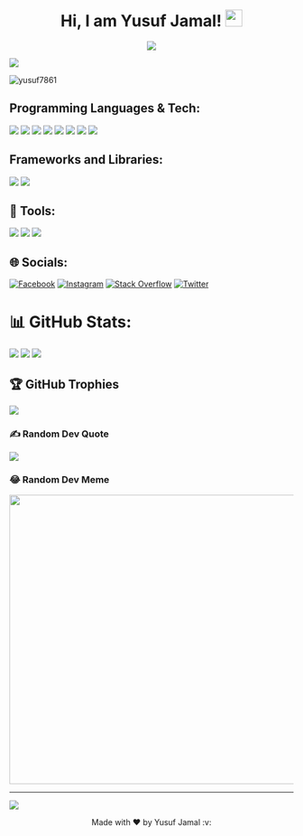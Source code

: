 <h1 align="center"> Hi, I am Yusuf Jamal! 
    <a href="https://github.com/yusuf7861" target="_self">
		<img src="https://media.giphy.com/media/hvRJCLFzcasrR4ia7z/giphy.gif" width="30">
	</a>
</h1> 
<!-- Text animation effect -->
<p align="center">
	<a href="https://github.com/Bouaskaoun">
		<img src="https://readme-typing-svg.herokuapp.com?lines=Computer+Science+Student;FrontEnd+Web+Developer;Gamer;Love+to+read+books;Always%20learning%20new%20things&center=true&width=380&height=45&">
	</a>
</p>
<img align="center" src="https://media1.giphy.com/media/SWoSkN6DxTszqIKEqv/giphy.gif?cid=790b7611da38255c139e66b1a58b0fc1b8ad7120012359ec&rid=giphy.gif&ct=g"> 

<!-- profile views -->
<p align="left"> <img src="https://komarev.com/ghpvc/?username=yusuf7861&label=Profile%20views&color=0e75b6&style=flat" alt="yusuf7861" /> </p>

## Programming Languages & Tech:
<p>
  <img src="https://img.shields.io/badge/Python-3776AB?style=for-the-badge&logo=python&logoColor=white" />
  <img src="https://img.shields.io/badge/HTML5-E34F26?style=for-the-badge&logo=html5&logoColor=white" />
  <img src="https://img.shields.io/badge/CSS3-1572B6?style=for-the-badge&logo=css3&logoColor=white" />
  <img src="https://img.shields.io/badge/JavaScript-323330?style=for-the-badge&logo=javascript&logoColor=F7DF1E" />
  <img src="https://img.shields.io/badge/C-00599C?style=for-the-badge&logo=c&logoColor=white" />
  <img src="https://img.shields.io/badge/adobephotoshop-%2331A8FF.svg?style=for-the-badge&logo=adobephotoshop&logoColor=white" />
  <img src="https://img.shields.io/badge/Adobe%20XD-470137?style=for-the-badge&logo=Adobe%20XD&logoColor=#FF61F6" />
  <img src="https://img.shields.io/badge/figma-%23F24E1E.svg?style=for-the-badge&logo=figma&logoColor=white" />
</p>

## Frameworks and Libraries:
 <img src="https://img.shields.io/badge/Bootstrap-563D7C?style=for-the-badge&logo=bootstrap&logoColor=white" />
 <img src="https://img.shields.io/badge/jQuery-0769AD?style=for-the-badge&logo=jquery&logoColor=white" />
 <br>
 
## 🔭 Tools:
<p>
  <img src="https://img.shields.io/badge/Visual_Studio_Code-0078D4?style=for-the-badge&logo=visual%20studio%20code&logoColor=white" />
  <img src="https://img.shields.io/badge/Atom-66595C?style=for-the-badge&logo=Atom&logoColor=white" />
  <img src="https://img.shields.io/badge/sublime_text-%23575757.svg?&style=for-the-badge&logo=sublime-text&logoColor=important" />
</p>

## 🌐 Socials:
[![Facebook](https://img.shields.io/badge/Facebook-%231877F2.svg?logo=Facebook&logoColor=white)](https://facebook.com/siddique.raaj.9) [![Instagram](https://img.shields.io/badge/Instagram-%23E4405F.svg?logo=Instagram&logoColor=white)](https://instagram.com/siddique.raaj) [![Stack Overflow](https://img.shields.io/badge/-Stackoverflow-FE7A16?logo=stack-overflow&logoColor=white)](https://stackoverflow.com/users/19501222/yusuf-jamal?tab=profile) [![Twitter](https://img.shields.io/badge/Twitter-%231DA1F2.svg?logo=Twitter&logoColor=white)](https://twitter.com/Yusufja38819648)

# 📊 GitHub Stats:
![](https://github-readme-stats.vercel.app/api?username=yusuf7861&theme=dark&hide_border=false&include_all_commits=false&count_private=false)
![](https://github-readme-streak-stats.herokuapp.com/?user=yusuf7861&theme=dark&hide_border=false)
![](https://github-readme-stats.vercel.app/api/top-langs/?username=yusuf7861&theme=dark&hide_border=false&include_all_commits=false&count_private=false&layout=compact)

## 🏆 GitHub Trophies
![](https://github-profile-trophy.vercel.app/?username=yusuf7861&theme=radical&no-frame=false&no-bg=true&margin-w=4)

### ✍️ Random Dev Quote
![](https://quotes-github-readme.vercel.app/api?type=horizontal&theme=radical)

### 😂 Random Dev Meme
<img src="https://random-memer.herokuapp.com/" width="512px"/>

---
[![](https://visitcount.itsvg.in/api?id=yusuf7861&icon=0&color=0)](https://visitcount.itsvg.in)
<p align="center"> Made with ❤️ by Yusuf Jamal :v:

